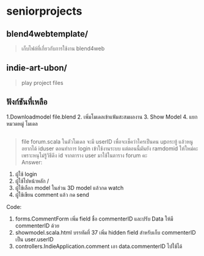 ﻿# seniorprojects

## blend4webtemplate/
> เก็บไฟล์ที่เกี่ยวกับการใช้งาน blend4web

## indie-art-ubon/
> play project files

## ฟังก์ชันที่เหลือ
1.Downloadmodel file.blend
2. เพิ่มโมเดลเข้าแฟ้มสะสมผลงาน 
3. Show Model
4. แยกหมวดหมู่ โมเดล


##
>file forum.scala ในตัวโมเดล จะมี userID เพื่อจะเช็คว่าใครเป็นคน upกระทู้  แล้วหนูอยากได้ iduser ตอนทำการ login เข้าใช้งานระบบ 
	แต่ตอนนี้มันยัง ramdomid ให้ใหม่คะ เพราะหนุไม่รู้วิธีดึง id จากตาราง user มาใช้ในตาราง forum คะ  
Answer: 
1. ผู้ใช้ login 
2. ผู้ใช้ไปหน้าหลัก /
3. ผู้ใช้เลือก model ในส่วน 3D model แล้วกด watch
4. ผู้ใช้เขียน comment แล้ว กด send

Code: 
1. forms.CommentForm เพิ่ม field ชื่อ commenterID และปรับ Data ให้มี commenterID ด้วย
2. showmodel.scala.html บรรทัดที่ 37 เพิ่ม hidden field สำหรับเก็บ commenterID เป็น user.userID
3. controllers.IndieApplication.comment เอา data.commenterID ไปใช้ได้

	

